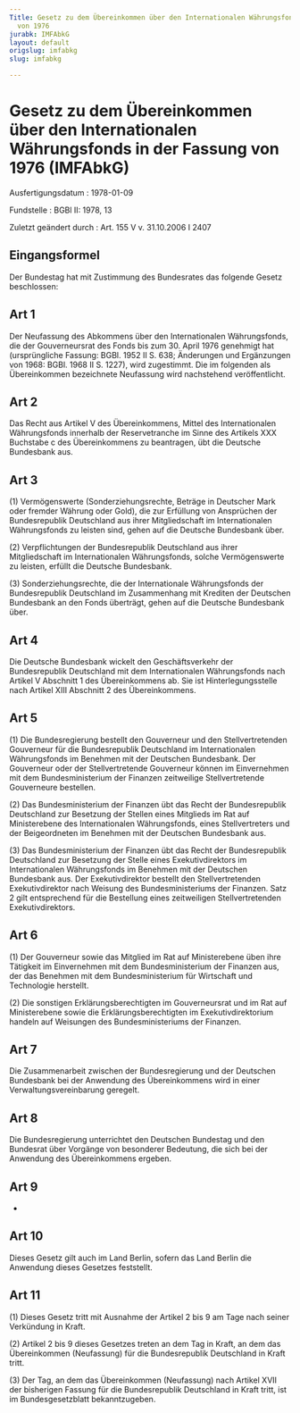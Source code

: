 ```yaml
---
Title: Gesetz zu dem Übereinkommen über den Internationalen Währungsfonds in der Fassung
  von 1976
jurabk: IMFAbkG
layout: default
origslug: imfabkg
slug: imfabkg

---
```


# Gesetz zu dem Übereinkommen über den Internationalen Währungsfonds in der Fassung von 1976 (IMFAbkG)

Ausfertigungsdatum
:   1978-01-09

Fundstelle
:   BGBl II: 1978, 13

Zuletzt geändert durch
:   Art. 155 V v. 31.10.2006 I 2407

## Eingangsformel

Der Bundestag hat mit Zustimmung des Bundesrates das folgende Gesetz
beschlossen:

## Art 1

Der Neufassung des Abkommens über den Internationalen Währungsfonds,
die der Gouverneursrat des Fonds bis zum 30. April 1976 genehmigt hat
(ursprüngliche Fassung: BGBl. 1952 II S. 638; Änderungen und
Ergänzungen von 1968: BGBl. 1968 II S. 1227), wird zugestimmt. Die im
folgenden als Übereinkommen bezeichnete Neufassung wird nachstehend
veröffentlicht.

## Art 2

Das Recht aus Artikel V des Übereinkommens, Mittel des Internationalen
Währungsfonds innerhalb der Reservetranche im Sinne des Artikels XXX
Buchstabe c des Übereinkommens zu beantragen, übt die Deutsche
Bundesbank aus.

## Art 3

(1) Vermögenswerte (Sonderziehungsrechte, Beträge in Deutscher Mark
oder fremder Währung oder Gold), die zur Erfüllung von Ansprüchen der
Bundesrepublik Deutschland aus ihrer Mitgliedschaft im Internationalen
Währungsfonds zu leisten sind, gehen auf die Deutsche Bundesbank über.

(2) Verpflichtungen der Bundesrepublik Deutschland aus ihrer
Mitgliedschaft im Internationalen Währungsfonds, solche Vermögenswerte
zu leisten, erfüllt die Deutsche Bundesbank.

(3) Sonderziehungsrechte, die der Internationale Währungsfonds der
Bundesrepublik Deutschland im Zusammenhang mit Krediten der Deutschen
Bundesbank an den Fonds überträgt, gehen auf die Deutsche Bundesbank
über.

## Art 4

Die Deutsche Bundesbank wickelt den Geschäftsverkehr der
Bundesrepublik Deutschland mit dem Internationalen Währungsfonds nach
Artikel V Abschnitt 1 des Übereinkommens ab. Sie ist
Hinterlegungsstelle nach Artikel XIII Abschnitt 2 des Übereinkommens.

## Art 5

(1) Die Bundesregierung bestellt den Gouverneur und den
Stellvertretenden Gouverneur für die Bundesrepublik Deutschland im
Internationalen Währungsfonds im Benehmen mit der Deutschen
Bundesbank. Der Gouverneur oder der Stellvertretende Gouverneur können
im Einvernehmen mit dem Bundesministerium der Finanzen zeitweilige
Stellvertretende Gouverneure bestellen.

(2) Das Bundesministerium der Finanzen übt das Recht der
Bundesrepublik Deutschland zur Besetzung der Stellen eines Mitglieds
im Rat auf Ministerebene des Internationalen Währungsfonds, eines
Stellvertreters und der Beigeordneten im Benehmen mit der Deutschen
Bundesbank aus.

(3) Das Bundesministerium der Finanzen übt das Recht der
Bundesrepublik Deutschland zur Besetzung der Stelle eines
Exekutivdirektors im Internationalen Währungsfonds im Benehmen mit der
Deutschen Bundesbank aus. Der Exekutivdirektor bestellt den
Stellvertretenden Exekutivdirektor nach Weisung des Bundesministeriums
der Finanzen. Satz 2 gilt entsprechend für die Bestellung eines
zeitweiligen Stellvertretenden Exekutivdirektors.

## Art 6

(1) Der Gouverneur sowie das Mitglied im Rat auf Ministerebene üben
ihre Tätigkeit im Einvernehmen mit dem Bundesministerium der Finanzen
aus, der das Benehmen mit dem Bundesministerium für Wirtschaft und
Technologie herstellt.

(2) Die sonstigen Erklärungsberechtigten im Gouverneursrat und im Rat
auf Ministerebene sowie die Erklärungsberechtigten im
Exekutivdirektorium handeln auf Weisungen des Bundesministeriums der
Finanzen.

## Art 7

Die Zusammenarbeit zwischen der Bundesregierung und der Deutschen
Bundesbank bei der Anwendung des Übereinkommens wird in einer
Verwaltungsvereinbarung geregelt.

## Art 8

Die Bundesregierung unterrichtet den Deutschen Bundestag und den
Bundesrat über Vorgänge von besonderer Bedeutung, die sich bei der
Anwendung des Übereinkommens ergeben.

## Art 9

-

## Art 10

Dieses Gesetz gilt auch im Land Berlin, sofern das Land Berlin die
Anwendung dieses Gesetzes feststellt.

## Art 11

(1) Dieses Gesetz tritt mit Ausnahme der Artikel 2 bis 9 am Tage nach
seiner Verkündung in Kraft.

(2) Artikel 2 bis 9 dieses Gesetzes treten an dem Tag in Kraft, an dem
das Übereinkommen (Neufassung) für die Bundesrepublik Deutschland in
Kraft tritt.

(3) Der Tag, an dem das Übereinkommen (Neufassung) nach Artikel XVII
der bisherigen Fassung für die Bundesrepublik Deutschland in Kraft
tritt, ist im Bundesgesetzblatt bekanntzugeben.

